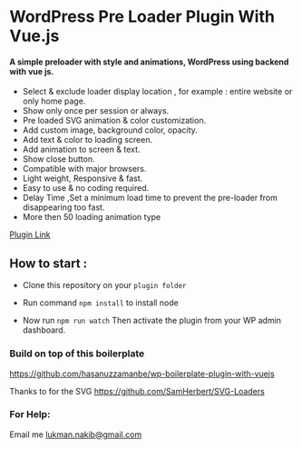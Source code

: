 # WordPress Pre Loader Plugin With Vue.js

#### A simple preloader with style and animations, WordPress using backend with vue js.

* Select & exclude loader display location , for example : entire website or only home page.
* Show only once per session or always.
* Pre loaded SVG animation & color customization.
* Add custom image, background color, opacity.
* Add text & color to loading screen.
* Add animation to screen & text.
* Show close button.
* Compatible with major browsers.
* Light weight, Responsive  & fast.
* Easy to use & no coding required.
* Delay Time ,Set a minimum load time to prevent the
pre-loader from disappearing too fast.
* More then 50 loading animation type 

[Plugin Link](https://wordpress.org/plugins/matrix-pre-loader/)
## How to start :

* Clone this repository on your `plugin folder`

* Run command `npm install` to install node 
* Now run `npm run watch`
Then activate the plugin from your WP admin dashboard.



 
 ### Build on top of this boilerplate
 https://github.com/hasanuzzamanbe/wp-boilerplate-plugin-with-vuejs
 
 Thanks to for the SVG 
https://github.com/SamHerbert/SVG-Loaders
 
 ### For Help:
Email me <a href="mailto:lukman.nakib@gmail.com">lukman.nakib@gmail.com</a>
 
 

